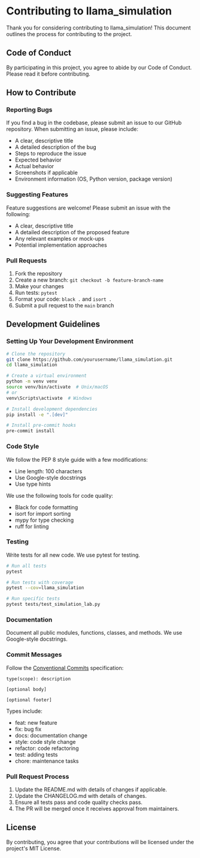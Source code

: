# Contributing to llama_simulation

Thank you for considering contributing to llama_simulation! This document outlines the process for contributing to the project.

## Code of Conduct

By participating in this project, you agree to abide by our Code of Conduct. Please read it before contributing.

## How to Contribute

### Reporting Bugs

If you find a bug in the codebase, please submit an issue to our GitHub repository. When submitting an issue, please include:

- A clear, descriptive title
- A detailed description of the bug
- Steps to reproduce the issue
- Expected behavior
- Actual behavior
- Screenshots if applicable
- Environment information (OS, Python version, package version)

### Suggesting Features

Feature suggestions are welcome! Please submit an issue with the following:

- A clear, descriptive title
- A detailed description of the proposed feature
- Any relevant examples or mock-ups
- Potential implementation approaches

### Pull Requests

1. Fork the repository
2. Create a new branch: `git checkout -b feature-branch-name`
3. Make your changes
4. Run tests: `pytest`
5. Format your code: `black .` and `isort .`
6. Submit a pull request to the `main` branch

## Development Guidelines

### Setting Up Your Development Environment

```bash
# Clone the repository
git clone https://github.com/yourusername/llama_simulation.git
cd llama_simulation

# Create a virtual environment
python -m venv venv
source venv/bin/activate  # Unix/macOS
# or
venv\Scripts\activate  # Windows

# Install development dependencies
pip install -e ".[dev]"

# Install pre-commit hooks
pre-commit install
```

### Code Style

We follow the PEP 8 style guide with a few modifications:

- Line length: 100 characters
- Use Google-style docstrings
- Use type hints

We use the following tools for code quality:

- Black for code formatting
- isort for import sorting
- mypy for type checking
- ruff for linting

### Testing

Write tests for all new code. We use pytest for testing.

```bash
# Run all tests
pytest

# Run tests with coverage
pytest --cov=llama_simulation

# Run specific tests
pytest tests/test_simulation_lab.py
```

### Documentation

Document all public modules, functions, classes, and methods. We use Google-style docstrings.

### Commit Messages

Follow the [Conventional Commits](https://www.conventionalcommits.org/) specification:

```
type(scope): description

[optional body]

[optional footer]
```

Types include:
- feat: new feature
- fix: bug fix
- docs: documentation change
- style: code style change
- refactor: code refactoring
- test: adding tests
- chore: maintenance tasks

### Pull Request Process

1. Update the README.md with details of changes if applicable.
2. Update the CHANGELOG.md with details of changes.
3. Ensure all tests pass and code quality checks pass.
4. The PR will be merged once it receives approval from maintainers.

## License

By contributing, you agree that your contributions will be licensed under the project's MIT License.
